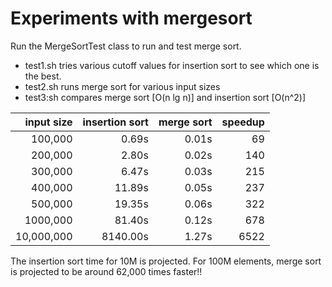 
Experiments with mergesort
==========================

Run the MergeSortTest class to run and test merge sort.

* test1.sh tries various cutoff values for insertion sort to see which one is the best.
* test2.sh runs merge sort for various input sizes
* test3:sh compares  merge sort [O(n lg n)] and insertion sort [O(n^2)]

 | input size | insertion sort  | merge sort| speedup | 
 | ----------: | --------: | -----: | -----: | 
 | 100,000    |  0.69s   | 0.01s |   69  | 
 | 200,000    |  2.80s   | 0.02s |  140  | 
 | 300,000    |  6.47s   | 0.03s |  215  | 
 | 400,000    | 11.89s   | 0.05s |  237  |  
 | 500,000    | 19.35s   | 0.06s |  322  | 
 | 1000,000   | 81.40s   | 0.12s |  678  | 
 | 10,000,000 | 8140.00s | 1.27s | 6522  |  

 The insertion sort time for 10M is projected. For 100M elements, merge sort is projected to
 be around 62,000 times faster!!
